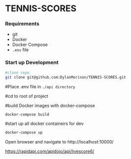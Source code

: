 # TENNIS-SCORES

### Requirements 
- git
- Docker
- Docker Compose
- `.env` file

### Start up Development
```bash
#clone repo
git clone git@github.com:DylanMorison/TENNIS-SCORES.git
```
#Place .env file in `./api directory`

#cd to root of project

#build Docker images with docker-compose
```bash
docker-compose build
```
#start up all docker containeirs for dev 
```bash
docker-compose up 
```

Open browser and navigate to http://localhost:10000/

https://rapidapi.com/apidojo/api/livescore6/
